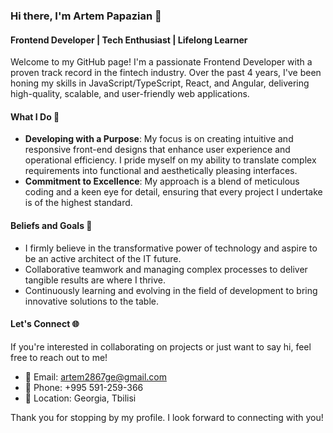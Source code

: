 ### Hi there, I'm Artem Papazian 👋

#### Frontend Developer | Tech Enthusiast | Lifelong Learner

Welcome to my GitHub page! I'm a passionate Frontend Developer with a proven track record in the fintech industry. Over the past 4 years, I've been honing my skills in JavaScript/TypeScript, React, and Angular, delivering high-quality, scalable, and user-friendly web applications.

#### What I Do 🚀

- **Developing with a Purpose**: My focus is on creating intuitive and responsive front-end designs that enhance user experience and operational efficiency. I pride myself on my ability to translate complex requirements into functional and aesthetically pleasing interfaces.
- **Commitment to Excellence**: My approach is a blend of meticulous coding and a keen eye for detail, ensuring that every project I undertake is of the highest standard.

#### Beliefs and Goals 🌟

- I firmly believe in the transformative power of technology and aspire to be an active architect of the IT future.
- Collaborative teamwork and managing complex processes to deliver tangible results are where I thrive.
- Continuously learning and evolving in the field of development to bring innovative solutions to the table.

#### Let's Connect 🌐

If you're interested in collaborating on projects or just want to say hi, feel free to reach out to me!

- 📧 Email: [artem2867ge@gmail.com](mailto:artem2867ge@gmail.com)
- 📱 Phone: +995 591-259-366
- 📍 Location: Georgia, Tbilisi

Thank you for stopping by my profile. I look forward to connecting with you!
